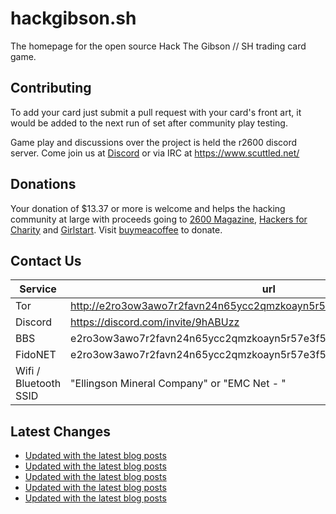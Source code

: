 # hackgibson.sh
The homepage for the open source Hack The Gibson // SH trading card game.


## Contributing

To add your card just submit a pull request with your card's front art, it would be added to the next run of set after community play testing.

Game play and discussions over the project is held the r2600 discord server. Come join us at [Discord](https://discord.com/invite/9hABUzz) or via IRC at https://www.scuttled.net/


## Donations

Your donation of $13.37 or more is welcome and helps the hacking community at large with proceeds going to [2600 Magazine](https://2600.com/), [Hackers for Charity](https://hackersforcharity.org) and [Girlstart](https://girlstart.org).  Visit [buymeacoffee](https://www.buymeacoffee.com/hackgibson.sh) to donate.


## Contact Us

Service | url
-|-
Tor | http://e2ro3ow3awo7r2favn24n65ycc2qmzkoayn5r57e3f56nvjwdcgg32ad.onion
Discord | https://discord.com/invite/9hABUzz
BBS | e2ro3ow3awo7r2favn24n65ycc2qmzkoayn5r57e3f56nvjwdcgg32ad.onion:23
FidoNET | e2ro3ow3awo7r2favn24n65ycc2qmzkoayn5r57e3f56nvjwdcgg32ad.onion:24554
Wifi / Bluetooth SSID | "Ellingson Mineral Company" or "EMC Net - <fidonet address>"

## Latest Changes
<!-- BLOG-POST-LIST:START -->
- [Updated with the latest blog posts](https://github.com/DFW2600/hackgibson.sh/commit/6bad514b90813c9899cc7a9375e14832d7c3cd3d)
- [Updated with the latest blog posts](https://github.com/DFW2600/hackgibson.sh/commit/5f6c48cc4a9b02dd573094c5774db7db290fc10b)
- [Updated with the latest blog posts](https://github.com/DFW2600/hackgibson.sh/commit/bcbe964a00a90b89c04c4ca77aab70159b8715ff)
- [Updated with the latest blog posts](https://github.com/DFW2600/hackgibson.sh/commit/2baaab88eff9f92177660ed8e8ef2a2012debf3a)
- [Updated with the latest blog posts](https://github.com/DFW2600/hackgibson.sh/commit/de7f4f67149c7e68f22cd38ea903ee8704da72c9)
<!-- BLOG-POST-LIST:END -->
